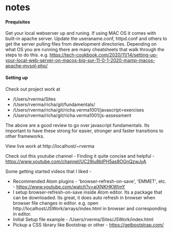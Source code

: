 # notes

#### Prequisites ####
Get your local webserver up and runing. If using MAC OS it comes with built-in apache server. Update the useraname.conf, httpd.conf and others to get the server pulling files from development directories. Depending on what OS you are running there are many cheatsheets that walk through the steps to do this. e.g. https://tech-cookbook.com/2020/11/14/setting-up-your-local-web-server-on-macos-big-sur-11-0-1-2020-mamp-macos-apache-mysql-php/


#### Setting up ####

Check out project work at
* /Users/rverma/Sites
* /Users/rverma/richa/git/fundamentals/
* /Users/rverma/richa/git/richa.verma1001/javascript=exercises
* /Users/rverma/richa/git/richa.verma1001/js-assessment

The above are a good review to go over javascript fundamentals. Its important
to have these strong for easier, stronger and faster transitions to other frameworks.

View live work at http://localhost/~rverma

Check out this youtube channel - Finding it quite concise and helpful -
https://www.youtube.com/channel/UC29ju8bIPH5as8OGnQzwJyA

Some getting started videos that I liked -

* Recommended Atom plugins - 'browser-refresh-on-save', 'EMMET', etc. -
https://www.youtube.com/watch?v=aiXNKHKWlmY
* I setup browser-refresh-on-save inside Atom editor. Its a package that can be downloaded. Its great, it does auto refresh in browser when browser file changes in editor. e.g. open http://localhost/JSWork/arrays/index.html in browser and corresponding in editor.
* Initial Setup file example - /Users/rverma/Sites/JSWork/index.html
* Pickup a CSS library like Bootstrap or other - https://getbootstrap.com/
